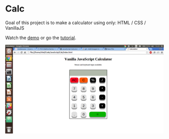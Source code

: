 # Calc

Goal of this project is to make a calculator using only:
HTML / CSS / VanillaJS

Watch the [demo](http://calculator-vanilla-js.bitballoon.com/ "demo") or go the [tutorial](http://www.chielhackman.nl/2016/03/25/Vanilla-JavaScript-Calculator.html "tutorial").

![alt tag](https://github.com/ChielHackman/Calc/blob/master/Screenshot.png)
